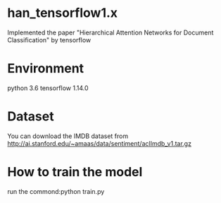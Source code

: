# han_tensorflow1.x
Implemented the paper "Hierarchical Attention Networks for Document Classification" by tensorflow

# Environment
python 3.6
tensorflow 1.14.0

# Dataset
You can download the IMDB  dataset from http://ai.stanford.edu/~amaas/data/sentiment/aclImdb_v1.tar.gz

# How to train the model
run the commond:python train.py
 
